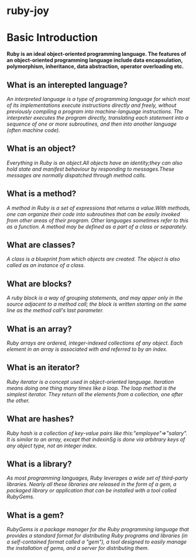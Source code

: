 # ruby-joy

# **Basic Introduction**

**Ruby is an ideal object-oriented programming language. The features of an object-oriented programming language include data encapsulation, polymorphism, inheritance, data abstraction, operator overloading etc.**

## What is an interepted language?
*An interpreted language is a type of programming language for which most of its implementations execute instructions directly and freely, without previously compiling a program into machine-language instructions. The interpreter executes the program directly, translating each statement into a sequence of one or more subroutines, and then into another language (often machine code).*

## What is an object?
*Everything in Ruby is an object.All objects have an identity;they can also hold state and manifest behaviour by responding to messages.These messages are normally dispatched through method calls.*

## What is a method?
*A method in Ruby is a set of expressions that returns a value.With methods, one can organize their code into subroutines that can be easily invoked from other areas of their program. Other languages sometimes refer to this as a function. A method may be defined as a part of a class or separately.*

## What are classes?
*A class is a blueprint from which objects are created. The object is also called as an instance of a class.*

## What are blocks?
*A ruby block is a way of grouping statements, and may apper only in the source adjacent to a method call; the block is written starting on the same line as the method call's last parameter.*

## What is an array?
*Ruby arrays are ordered, integer-indexed collections of any object. Each element in an array is associated with and referred to by an index.*

## What is an iterator?
*Ruby iterator is a concept used in object-oriented language. Iteration means doing one thing many times like a loop. The loop method is the simplest iterator. They return all the elements from a collection, one after the other.*

## What are hashes?
*Ruby hash is a collection of key-value pairs like this:"employee"=>"salary". It is similar to an array, except that indexinSg is done via arbitrary keys of any object type, not an integer index.*

## What is a library?
*As most programming languages, Ruby leverages a wide set of third-party libraries. Nearly all these libraries are released in the form of a gem, a packaged library or application that can be installed with a tool called RubyGems.*

## What is a gem?
*RubyGems is a package manager for the Ruby programming language that provides a standard format for distributing Ruby programs and libraries (in a self-contained format called a "gem"), a tool designed to easily manage the installation of gems, and a server for distributing them.*

 
